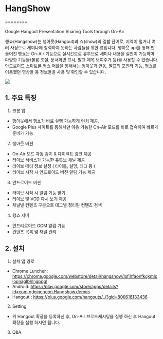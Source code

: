 # HangShow
========

Google Hangout Presentation Sharing Tools through On-Air

행쇼(Hangshow)는 행아웃(Hangout)과 쇼(show)의 결합 단어로, 지역이 멀거나 여러 사정으로 세미나에 참석하지 못하는 사람들을 위한 앱입니다. 
행아웃 api를 통해 만들어진 행쇼는 On-Air 기능으로 실시간으로 유투브로 세미나 내용을 실천이 가능하며 다양한 기능들(볼륨 조절, 문서화면 표시, 발표 제목 보여주기 등)을 사용할 수 있습니다. 
안드로이드 스마트폰 행쇼 어플을 통해서는 행아웃과 연동, 발표의 포인터 기능, 행쇼를 이용했던 영상들 등 정보들을 사용 및 확인할 수 있습니다.

![](https://github.com/JamseRyu/hangshow/blob/gh-pages/hangout-ext/PNG/Apple%20Background.png?raw=true) 

## 1. 주요 특징
1. 크롬 앱 
 - 행아웃에서 행쇼가 바로 실행 가능하게 런처 제공. 
 - Google Plus 사이트를 통해서만 이용 가능한 On-Air 모드를 바로 접속하여 빠르게 준비가 가능
2. 행아웃 버젼
 - On-Air 모드 자동 감지 & 다이렉트 링크 제공
 - 라이브 서비스가 가능한 유튜브 채널 제공
 - 라이브 메타 정보 설정 ( 타이틀, 설명, 태그 등 )
 - 라이브 시작 시 안드로이드 버젼 알림 기능 제공
3. 안드로이드 버젼
 - 라이브 시작 시 알림 기능 받기
 - 라이브 및 VOD  다시 보기 제공
 - 채널별 컨텐츠 구분으로 테그별 정리된 컨텐츠 검색
4. 행쇼 서버
 - 안드리로이드 GCM 알림 기능
 - 컨텐츠 목록 및 채널 관리
 

## 2. 설치 
 1. 설치 앱 경로
  - Chrome Luncher : https://chrome.google.com/webstore/detail/hangshow/lofihfaonfkgkmlglopnaglbhlngppgl
  - Android: https://play.google.com/store/apps/details?id=com.gdgincheon.Hangshow.demos   
  - Hangout : https://plus.google.com/hangouts/_/?gid=800618133436
 2. Setting
  - 위 Hangout 확장을 등록하신 후, On-Air 브로드케시팅을 실행 하신 후 Hangout확장을 실행 하시면 됩니다. 
 3. Q&A
